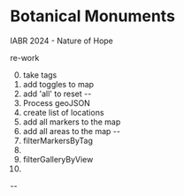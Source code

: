 # Botanical Monuments
IABR 2024 - Nature of Hope



re-work

0. take tags
  1. add toggles to map
  2. add 'all' to reset
--
1. Process geoJSON
2. create list of locations
3. add all markers to the map
4. add all areas to the map
--
5. filterMarkersByTag
  1.
6. filterGalleryByView
  1. 
--
